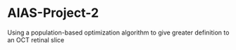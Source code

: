 # AIAS-Project-2
Using a population-based optimization algorithm to give greater definition to an OCT retinal slice
